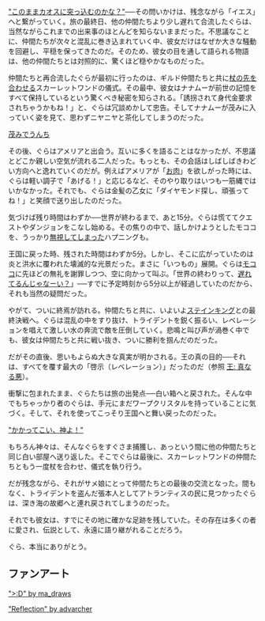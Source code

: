 <!-- title: がうる・ぐら -->
<!-- status: 生存 -->

["このままカオスに突っ込むのかな？"](https://www.youtube.com/live/cIb5yHw4mvk?feature=shared&t=421)──その問いかけは、残念ながら「イエス」へと繋がっていく。旅の最終日、他の仲間たちより少し遅れて合流したぐらは、当然ながらこれまでの出来事のほとんどを知らないままだった。不思議なことに、仲間たちが次々と混乱に巻き込まれていく中、彼女だけはなぜか大きな騒動を回避し、平穏を保ってきたのだ。そのため、彼女の目を通して語られる物語は、他の仲間たちとは対照的に、驚くほど穏やかなものだった。

仲間たちと再合流したぐらが最初に行ったのは、ギルド仲間たちと共に[杖の先を合わせる](https://www.youtube.com/live/cIb5yHw4mvk?feature=shared&t=456)スカーレットワンドの儀式。その最中、彼女はナナムーが前世の記憶をすべて保持しているという驚くべき秘密を知らされる。「誘拐されて身代金要求されちゃうかもね！」と、ぐらは冗談めかして忠告。そしてナナムーが茂みに入っていく姿を見て、思わずニヤニヤと茶化してしまうのだった。

[茂みでうんち](#embed:https://www.youtube.com/live/cIb5yHw4mvk?feature=shared&t=1089)

その後、ぐらはアメリアと出会う。互いに多くを語ることはなかったが、不思議とどこか親しい空気が流れる二人だった。もっとも、その会話はしばしばきわどい方向へと逸れていくのだが。例えばアメリアが「[お肉](https://www.youtube.com/live/cIb5yHw4mvk?feature=shared&t=733)」を欲しがった時には、ぐらは軽い調子で「あげる！」と応じるなど、そのやり取りはいつも一筋縄ではいかなかった。それでも、ぐらは金髪の乙女に「ダイヤモンド探し、頑張ってね！」と笑顔で送り出したのだった。

気づけば残り時間はわずか──世界が終わるまで、あと15分。ぐらは慌ててクエストやダンジョンをこなし始める。その焦りの中で、話しかけようとしたモココを、うっかり[無視してしまった](https://www.youtube.com/live/cIb5yHw4mvk?feature=shared&t=1525)ハプニングも。

王国に戻った時、残された時間はわずか5分。しかし、そこに広がっていたのは炎と洪水に覆われた壊滅的な光景だった。まさに「いつもの」展開。ぐらは[モココ](https://www.youtube.com/live/cIb5yHw4mvk?feature=shared&t=3487)に先ほどの無礼を謝罪しつつ、空に向かって叫ぶ。「世界の終わりって、[遅れてるんじゃなーい？](https://www.youtube.com/live/cIb5yHw4mvk?feature=shared&t=3720)」──すでに予定時刻から5分以上が経過していたのだから、それも当然の疑問だった。

やがて、ついに終焉が訪れる。仲間たちと共に、いよいよ[ステインキング](https://www.youtube.com/live/cIb5yHw4mvk?feature=shared&t=3994)との最終決戦へ。ぐらは混乱の中をすり抜け、トライデントを鋭く振るい、レベレーションを唱えて激しい水の奔流で敵を圧倒していく。悲鳴と叫び声が渦巻く中でも、彼女は仲間たちと共に戦い抜き、ついに勝利を掴んだのだった。

だがその直後、思いもよらぬ大きな真実が明かされる。王の真の目的──それは、すべてを覆す最大の「啓示（レベレーション）」だったのだ（参照 [王: 真なる悪](#node:king)）。

衝撃に包まれたまま、ぐらたちは旅の出発点──白い箱へと戻された。そんな中でもちゃっかり者のぐらは、手元にまだワープクリスタルを持っていることに気づく。そして、それを使ってこっそり王国へと舞い戻ったのだった。

["かかってこい、神よ！"](#embed:https://www.youtube.com/live/cIb5yHw4mvk?si=FITNRJQKzyv96_MJ&start=5708)

もちろん神々は、そんなぐらをすぐさま捕獲し、あっという間に他の仲間たちと同じ白い部屋へ送り返した。そこでぐらは最後に、スカーレットワンドの仲間たちともう一度杖を合わせ、儀式を執り行う。

だが残念ながら、それがサメ娘にとって仲間たちとの最後の交流となった。間もなく、トライデントを盗んだ張本人としてアトランティスの民に見つかったぐらは、深き海の故郷へと連れ戻されてしまうのだった。

それでも彼女は、すでにその地に確かな足跡を残していた。その存在は多くの者に愛され、伝説として、永遠に語り継がれることだろう。

ぐら、本当にありがとう。

## ファンアート

[">:D" by ma_draws](https://x.com/ma_draws/status/1901606787452948765)

["Reflection" by advarcher](https://x.com/Anonamos_701/status/1896393585995694268)
